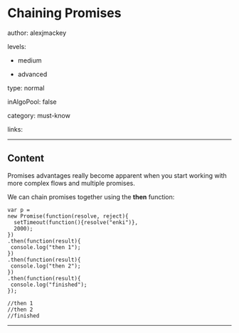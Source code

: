 # Chaining Promises
author: alexjmackey

levels:

  - medium

  - advanced

type: normal

inAlgoPool: false

category: must-know

links:

---
## Content

Promises advantages really become apparent when you start working with more complex flows and multiple promises.

We can chain promises together using the **then** function:

```
var p = 
new Promise(function(resolve, reject){
  setTimeout(function(){resolve("enki")},
  2000);
})
.then(function(result){
 console.log("then 1");
})
.then(function(result){
 console.log("then 2");
})
.then(function(result){
 console.log("finished");
}); 

//then 1
//then 2
//finished
```

---